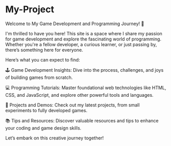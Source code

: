 # My-Project
Welcome to My Game Development and Programming Journey! 🌟

I'm thrilled to have you here! This site is a space where I share my passion for game development and explore the fascinating world of programming. Whether you're a fellow developer, a curious learner, or just passing by, there’s something here for everyone.

Here’s what you can expect to find:

🕹️ Game Development Insights: Dive into the process, challenges, and joys of building games from scratch.

💻 Programming Tutorials: Master foundational web technologies like HTML, CSS, and JavaScript, and explore other powerful tools and languages.

🚀 Projects and Demos: Check out my latest projects, from small experiments to fully developed games.

📚 Tips and Resources: Discover valuable resources and tips to enhance your coding and game design skills.

Let’s embark on this creative journey together!

